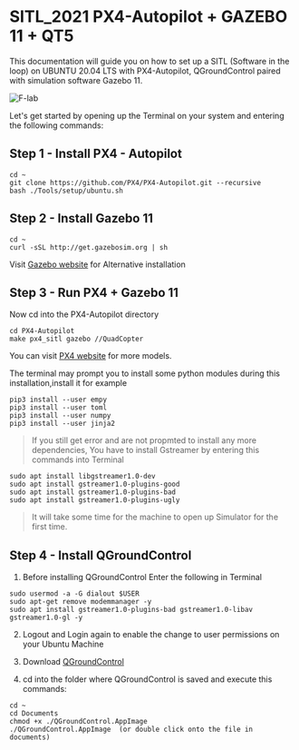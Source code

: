 # SITL_2021 PX4-Autopilot + GAZEBO 11 + QT5
This documentation will guide you on how to set up a SITL (Software in the loop) on UBUNTU 20.04 LTS with PX4-Autopilot, QGroundControl paired with simulation software Gazebo 11.

![F-lab](https://user-images.githubusercontent.com/78522341/106847388-cc341f80-66d4-11eb-9966-00c068135fcc.png)

Let's get started by opening up the Terminal on your system and entering the following commands:

## Step 1 - Install PX4 - Autopilot

```
cd ~
git clone https://github.com/PX4/PX4-Autopilot.git --recursive
bash ./Tools/setup/ubuntu.sh
```
## Step 2 - Install Gazebo 11

```
cd ~
curl -sSL http://get.gazebosim.org | sh
```
Visit <a href="http://gazebosim.org/tutorials?tut=install_ubuntu">Gazebo website</a> for Alternative installation

## Step 3 - Run PX4 + Gazebo 11

Now cd into the PX4-Autopilot directory
```
cd PX4-Autopilot
make px4_sitl gazebo //QuadCopter
```
You can visit <a href="https://docs.px4.io/master/en/simulation/gazebo.html">PX4 website</a> for more models.

The terminal may prompt you to install some python modules during this installation,install it
for example
```
pip3 install --user empy
pip3 install --user toml
pip3 install --user numpy
pip3 install --user jinja2
```
> If you still get error and are not propmted to install any more dependencies,
You have to install Gstreamer by entering this commands into Terminal
```
sudo apt install libgstreamer1.0-dev
sudo apt install gstreamer1.0-plugins-good
sudo apt install gstreamer1.0-plugins-bad
sudo apt install gstreamer1.0-plugins-ugly
```
> It will take some time for the machine to open up Simulator for the first time.

## Step 4 - Install QGroundControl

1. Before installing QGroundControl
   Enter the following in Terminal

```
sudo usermod -a -G dialout $USER
sudo apt-get remove modemmanager -y
sudo apt install gstreamer1.0-plugins-bad gstreamer1.0-libav gstreamer1.0-gl -y
```
2. Logout and Login again to enable the change to user permissions on your Ubuntu Machine

3. Download <a href="https://s3-us-west-2.amazonaws.com/qgroundcontrol/latest/QGroundControl.AppImage">QGroundControl</a>

4. cd into the folder where QGroundControl is saved and execute this commands:

```
cd ~
cd Documents
chmod +x ./QGroundControl.AppImage
./QGroundControl.AppImage  (or double click onto the file in documents)
```
